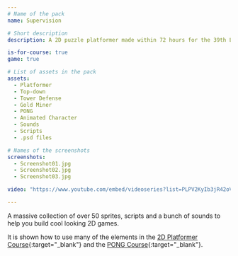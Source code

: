 ```yaml
---
# Name of the pack
name: Supervision

# Short description
description: A 2D puzzle platformer made within 72 hours for the 39th Ludum Dare.

is-for-course: true
game: true

# List of assets in the pack
assets:
  - Platformer
  - Top-down
  - Tower Defense
  - Gold Miner
  - PONG
  - Animated Character
  - Sounds
  - Scripts
  - .psd files

# Names of the screenshots
screenshots:
  - Screenshot01.jpg
  - Screenshot02.jpg
  - Screenshot03.jpg

video: "https://www.youtube.com/embed/videoseries?list=PLPV2KyIb3jR42oVBU6K2DIL6Y22Ry9J1c"

---
```


A massive collection of over 50 sprites, scripts and a bunch of sounds to help you build cool looking 2D games.

It is shown how to use many of the elements in the [2D Platformer Course](https://www.youtube.com/playlist?list=PLPV2KyIb3jR42oVBU6K2DIL6Y22Ry9J1c){:target="_blank"} and the [PONG Course](https://www.youtube.com/playlist?list=PLPV2KyIb3jR4_IYZY2V0G3IUYcx1zZkJe){:target="_blank"}. 